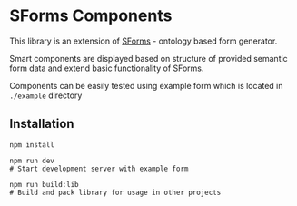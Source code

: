 # SForms Components

This library is an extension of 
[SForms](https://github.com/kbss-cvut/s-forms) - ontology based form generator.

Smart components
are displayed based on structure of provided semantic form data
and extend basic functionality of SForms.

Components can be easily tested using
example form which is located in `./example` directory

## Installation

```
npm install

npm run dev
# Start development server with example form

npm run build:lib
# Build and pack library for usage in other projects
```
